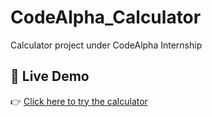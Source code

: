 # CodeAlpha_Calculator
Calculator project under CodeAlpha Internship

## 🔗 Live Demo
👉 [Click here to try the calculator](https://mdfariduddinansari.github.io/CodeAlpha_Calculator/)
